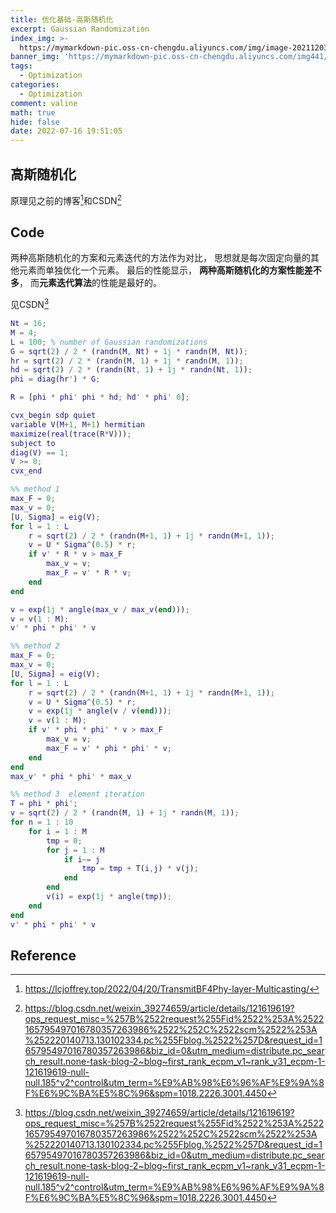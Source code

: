 ```yaml
---
title: 优化基础-高斯随机化
excerpt: Gaussian Randomization
index_img: >-
  https://mymarkdown-pic.oss-cn-chengdu.aliyuncs.com/img/image-20211203212547096.png
banner_img: 'https://mymarkdown-pic.oss-cn-chengdu.aliyuncs.com/img441/1638523690670.jpg'
tags:
  - Optimization
categories:
  - Optimization
comment: valine
math: true
hide: false
date: 2022-07-16 19:51:05
---
```


## 高斯随机化

原理见之前的博客[^1]和CSDN[^2]

## Code

两种高斯随机化的方案和元素迭代的方法作为对比， 思想就是每次固定向量的其他元素而单独优化一个元素。 最后的性能显示， **两种高斯随机化的方案性能差不多**， 而**元素迭代算法**的性能是最好的。

见CSDN[^2]

```matlab
Nt = 16;
M = 4;
L = 100; % number of Gaussian randomizations
G = sqrt(2) / 2 * (randn(M, Nt) + 1j * randn(M, Nt));
hr = sqrt(2) / 2 * (randn(M, 1) + 1j * randn(M, 1));
hd = sqrt(2) / 2 * (randn(Nt, 1) + 1j * randn(Nt, 1));
phi = diag(hr') * G;

R = [phi * phi' phi * hd; hd' * phi' 0];

cvx_begin sdp quiet
variable V(M+1, M+1) hermitian
maximize(real(trace(R*V)));
subject to
diag(V) == 1;
V >= 0;
cvx_end

%% method 1
max_F = 0;
max_v = 0;
[U, Sigma] = eig(V);
for l = 1 : L
    r = sqrt(2) / 2 * (randn(M+1, 1) + 1j * randn(M+1, 1));
    v = U * Sigma^(0.5) * r;
    if v' * R * v > max_F
        max_v = v;
        max_F = v' * R * v;
    end
end

v = exp(1j * angle(max_v / max_v(end)));
v = v(1 : M);
v' * phi * phi' * v

%% method 2
max_F = 0;
max_v = 0;
[U, Sigma] = eig(V);
for l = 1 : L
    r = sqrt(2) / 2 * (randn(M+1, 1) + 1j * randn(M+1, 1));
    v = U * Sigma^(0.5) * r;
    v = exp(1j * angle(v / v(end)));
    v = v(1 : M);
    if v' * phi * phi' * v > max_F
        max_v = v;
        max_F = v' * phi * phi' * v;
    end
end
max_v' * phi * phi' * max_v

%% method 3  element iteration
T = phi * phi';
v = sqrt(2) / 2 * (randn(M, 1) + 1j * randn(M, 1));
for n = 1 : 10
    for i = 1 : M
        tmp = 0;
        for j = 1 : M
            if i~= j
                tmp = tmp + T(i,j) * v(j);
            end
        end
        v(i) = exp(1j * angle(tmp));
    end
end
v' * phi * phi' * v

```



## Reference

[^1]:https://lcjoffrey.top/2022/04/20/TransmitBF4Phy-layer-Multicasting/
[^2]:https://blog.csdn.net/weixin_39274659/article/details/121619619?ops_request_misc=%257B%2522request%255Fid%2522%253A%2522165795497016780357263986%2522%252C%2522scm%2522%253A%252220140713.130102334.pc%255Fblog.%2522%257D&request_id=165795497016780357263986&biz_id=0&utm_medium=distribute.pc_search_result.none-task-blog-2~blog~first_rank_ecpm_v1~rank_v31_ecpm-1-121619619-null-null.185^v2^control&utm_term=%E9%AB%98%E6%96%AF%E9%9A%8F%E6%9C%BA%E5%8C%96&spm=1018.2226.3001.4450
